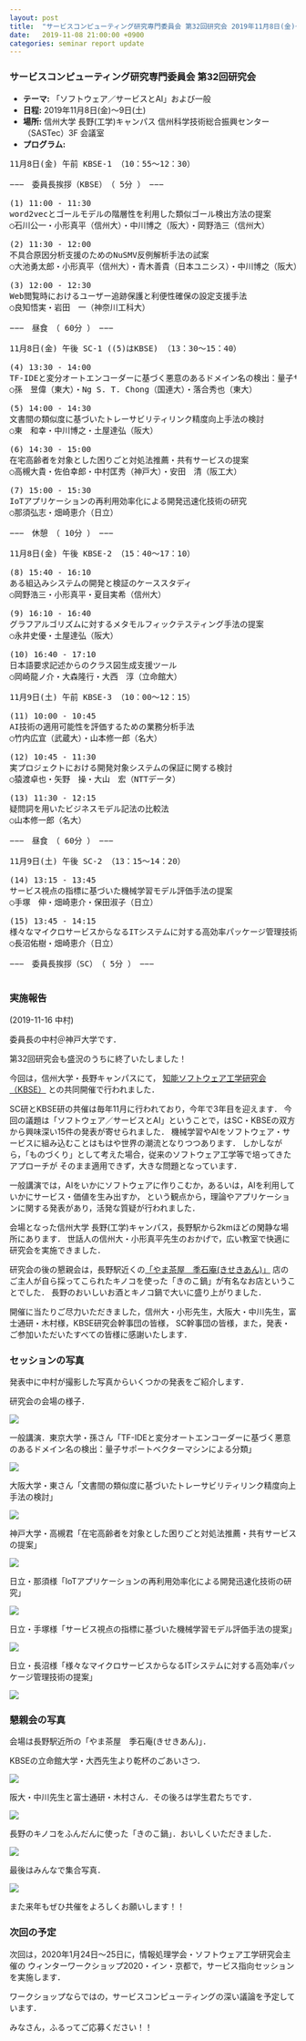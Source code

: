 ```yaml
---
layout: post
title:  "サービスコンピューティング研究専門委員会 第32回研究会 2019年11月8日(金)～9日(土)"
date:   2019-11-08 21:00:00 +0900
categories: seminar report update
---
```


### サービスコンピューティング研究専門委員会 第32回研究会
- __テーマ:__  「ソフトウェア／サービスとAI」および一般
- __日程:__ 2019年11月8日(金)～9日(土)
- __場所:__ 信州大学 長野(工学)キャンパス 信州科学技術総合振興センター（SASTec）3F 会議室 
- __プログラム:__


<pre>
11月8日(金) 午前 KBSE-1 （10：55～12：30）

−−−　委員長挨拶（KBSE）　（ 5分 ）　−−−

(1) 11:00 - 11:30
word2vecとゴールモデルの階層性を利用した類似ゴール検出方法の提案
○石川公一・小形真平（信州大）・中川博之（阪大）・岡野浩三（信州大）

(2) 11:30 - 12:00
不具合原因分析支援のためのNuSMV反例解析手法の試案
○大池勇太郎・小形真平（信州大）・青木善貴（日本ユニシス）・中川博之（阪大）・小林一樹・岡野浩三（信州大）

(3) 12:00 - 12:30
Web閲覧時におけるユーザー追跡保護と利便性確保の設定支援手法
○良知悟実・岩田　一（神奈川工科大）

−−−　昼食　（ 60分 ）　−−−

11月8日(金) 午後 SC-1 ((5)はKBSE) （13：30～15：40）

(4) 13:30 - 14:00
TF-IDEと変分オートエンコーダーに基づく悪意のあるドメイン名の検出：量子サポートベクターマシンによる分類
○孫　昱偉（東大）・Ng S. T. Chong（国連大）・落合秀也（東大）

(5) 14:00 - 14:30
文書間の類似度に基づいたトレーサビリティリンク精度向上手法の検討
○東　和幸・中川博之・土屋達弘（阪大）

(6) 14:30 - 15:00
在宅高齢者を対象とした困りごと対処法推薦・共有サービスの提案
○高槻大貴・佐伯幸郎・中村匡秀（神戸大）・安田　清（阪工大）

(7) 15:00 - 15:30
IoTアプリケーションの再利用効率化による開発迅速化技術の研究
○那須弘志・畑崎恵介（日立）

−−−　休憩　（ 10分 ）　−−−

11月8日(金) 午後 KBSE-2 （15：40～17：10）

(8) 15:40 - 16:10
ある組込みシステムの開発と検証のケーススタディ
○岡野浩三・小形真平・夏目実希（信州大）

(9) 16:10 - 16:40
グラフアルゴリズムに対するメタモルフィックテスティング手法の提案
○永井史優・土屋達弘（阪大）

(10) 16:40 - 17:10
日本語要求記述からのクラス図生成支援ツール
○岡崎龍ノ介・大森隆行・大西　淳（立命館大）

11月9日(土) 午前 KBSE-3 （10：00～12：15）

(11) 10:00 - 10:45
AI技術の適用可能性を評価するための業務分析手法
○竹内広宜（武蔵大）・山本修一郎（名大）

(12) 10:45 - 11:30
実プロジェクトにおける開発対象システムの保証に関する検討
○猿渡卓也・矢野　操・大山　宏（NTTデータ）

(13) 11:30 - 12:15
疑問詞を用いたビジネスモデル記法の比較法
○山本修一郎（名大）

−−−　昼食　（ 60分 ）　−−−

11月9日(土) 午後 SC-2 （13：15～14：20）

(14) 13:15 - 13:45
サービス視点の指標に基づいた機械学習モデル評価手法の提案
○手塚　伸・畑崎恵介・保田淑子（日立）

(15) 13:45 - 14:15
様々なマイクロサービスからなるITシステムに対する高効率パッケージ管理技術の提案
○長沼佑樹・畑崎恵介（日立）

−−−　委員長挨拶（SC）　（ 5分 ）　−−−

</pre>

### 実施報告

(2019-11-16 中村)

委員長の中村＠神戸大学です．

第32回研究会も盛況のうちに終了いたしました！

今回は，信州大学・長野キャンパスにて，
[知能ソフトウェア工学研究会（KBSE）](http://www.selab.is.ritsumei.ac.jp/kbse/)
との共同開催で行われました．

SC研とKBSE研の共催は毎年11月に行われており，今年で3年目を迎えます．
今回の議題は「ソフトウェア／サービスとAI」ということで，はSC・KBSEの双方から興味深い15件の発表が寄せられました．
機械学習やAIをソフトウェア・サービスに組み込むことはもはや世界の潮流となりつつあります．
しかしながら，「ものづくり」として考えた場合，従来のソフトウェア工学等で培ってきたアプローチが
そのまま適用できず，大きな問題となっています．

一般講演では，AIをいかにソフトウェアに作りこむか，あるいは，AIを利用していかにサービス・価値を生み出すか，
という観点から，理論やアプリケーションに関する発表があり，活発な質疑が行われました．

会場となった信州大学 長野(工学)キャンパス，長野駅から2kmほどの閑静な場所にあります．
世話人の信州大・小形真平先生のおかげで，広い教室で快適に研究会を実施できました．

研究会の後の懇親会は，長野駅近くの[「やま茶屋　季石庵(きせきあん)」](https://www.hotpepper.jp/strJ000357804/)
店のご主人が自ら採ってこられたキノコを使った「きのこ鍋」が有名なお店ということでした．
長野のおいしいお酒とキノコ鍋で大いに盛り上がりました．

開催に当たりご尽力いただきました，信州大・小形先生，大阪大・中川先生，富士通研・木村様，KBSE研究会幹事団の皆様，
SC幹事団の皆様，また，発表・ご参加いただいたすべての皆様に感謝いたします．


### セッションの写真

発表中に中村が撮影した写真からいくつかの発表をご紹介します．


研究会の会場の様子．

<img src="/assets/file/20191108/01_kaijou.jpg">


一般講演．東京大学・孫さん「TF-IDEと変分オートエンコーダーに基づく悪意のあるドメイン名の検出：量子サポートベクターマシンによる分類」

<img src="/assets/file/20191108/02_presen_son.jpg">


大阪大学・東さん「文書間の類似度に基づいたトレーサビリティリンク精度向上手法の検討」

<img src="/assets/file/20191108/03_presen_higashi.jpg">

神戸大学・高槻君「在宅高齢者を対象とした困りごと対処法推薦・共有サービスの提案」

<img src="/assets/file/20191108/04_presen_takatsuki.jpg">

日立・那須様「IoTアプリケーションの再利用効率化による開発迅速化技術の研究」

<img src="/assets/file/20191108/05_presen_nasu.jpg">

日立・手塚様「サービス視点の指標に基づいた機械学習モデル評価手法の提案」

<img src="/assets/file/20191108/06_presen_tezuka.jpg">

日立・長沼様「様々なマイクロサービスからなるITシステムに対する高効率パッケージ管理技術の提案」

<img src="/assets/file/20191108/07_presen_naganuma.jpg">



### 懇親会の写真

会場は長野駅近所の「やま茶屋　季石庵(きせきあん)」．

KBSEの立命館大学・大西先生より乾杯のごあいさつ．

<img src="/assets/file/20191108/11_konshinkai_ohnishi.jpg">

阪大・中川先生と富士通研・木村さん．その後ろは学生君たちです．

<img src="/assets/file/20191108/12_konshinkai_kimura.jpg">

長野のキノコをふんだんに使った「きのこ鍋」．おいしくいただきました．

<img src="/assets/file/20191108/13_konshinkai_kinokonabe.jpg">

最後はみんなで集合写真．

<img src="/assets/file/20191108/14_konshinkai_group.jpg">

また来年もぜひ共催をよろしくお願いします！！


### 次回の予定

次回は，2020年1月24日～25日に，情報処理学会・ソフトウェア工学研究会主催の
ウィンターワークショップ2020・イン・京都で，サービス指向セッションを実施します．

ワークショップならではの，サービスコンピューティングの深い議論を予定しています．

みなさん，ふるってご応募ください！！



